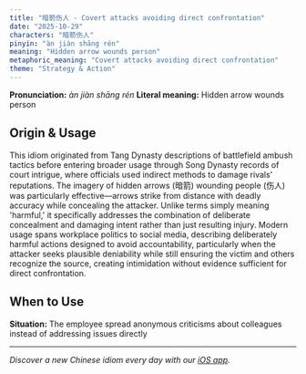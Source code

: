 ```yaml
---
title: "暗箭伤人 - Covert attacks avoiding direct confrontation"
date: "2025-10-29"
characters: "暗箭伤人"
pinyin: "àn jiàn shāng rén"
meaning: "Hidden arrow wounds person"
metaphoric_meaning: "Covert attacks avoiding direct confrontation"
theme: "Strategy & Action"
---
```


**Pronunciation:** *àn jiàn shāng rén*
**Literal meaning:** Hidden arrow wounds person

## Origin & Usage

This idiom originated from Tang Dynasty descriptions of battlefield ambush tactics before entering broader usage through Song Dynasty records of court intrigue, where officials used indirect methods to damage rivals' reputations. The imagery of hidden arrows (暗箭) wounding people (伤人) was particularly effective—arrows strike from distance with deadly accuracy while concealing the attacker. Unlike terms simply meaning 'harmful,' it specifically addresses the combination of deliberate concealment and damaging intent rather than just resulting injury. Modern usage spans workplace politics to social media, describing deliberately harmful actions designed to avoid accountability, particularly when the attacker seeks plausible deniability while still ensuring the victim and others recognize the source, creating intimidation without evidence sufficient for direct confrontation.

## When to Use

**Situation:** The employee spread anonymous criticisms about colleagues instead of addressing issues directly

---

*Discover a new Chinese idiom every day with our [iOS app](https://apps.apple.com/us/app/daily-chinese-idioms/id6740611324).*
